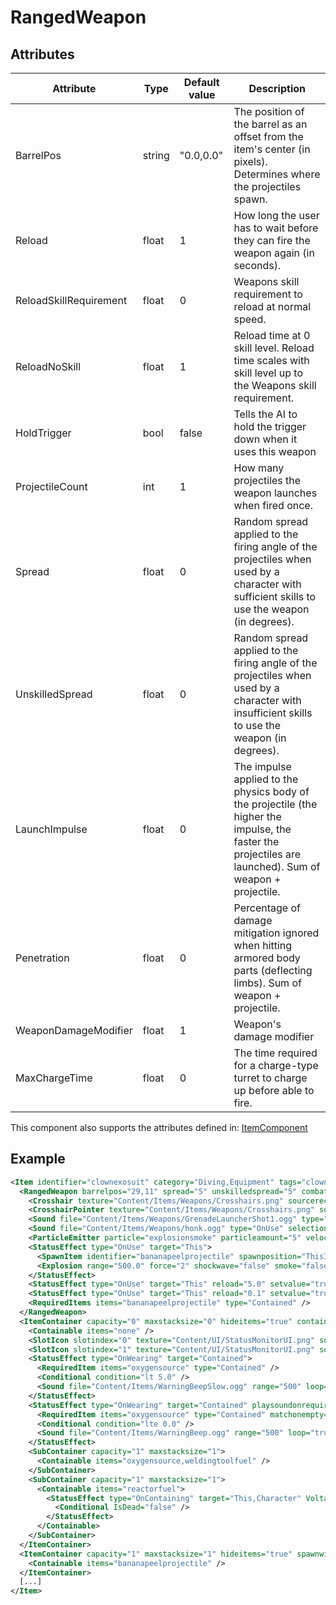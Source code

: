 # RangedWeapon


## Attributes

| Attribute              | Type   | Default value | Description                                                                                                                                              |
|------------------------|--------|---------------|----------------------------------------------------------------------------------------------------------------------------------------------------------|
| BarrelPos              | string | "0.0,0.0"     | The position of the barrel as an offset from the item's center (in pixels). Determines where the projectiles spawn.                                      |
| Reload                 | float  | 1             | How long the user has to wait before they can fire the weapon again (in seconds).                                                                        |
| ReloadSkillRequirement | float  | 0             | Weapons skill requirement to reload at normal speed.                                                                                                     |
| ReloadNoSkill          | float  | 1             | Reload time at 0 skill level. Reload time scales with skill level up to the Weapons skill requirement.                                                   |
| HoldTrigger            | bool   | false         | Tells the AI to hold the trigger down when it uses this weapon                                                                                           |
| ProjectileCount        | int    | 1             | How many projectiles the weapon launches when fired once.                                                                                                |
| Spread                 | float  | 0             | Random spread applied to the firing angle of the projectiles when used by a character with sufficient skills to use the weapon (in degrees).             |
| UnskilledSpread        | float  | 0             | Random spread applied to the firing angle of the projectiles when used by a character with insufficient skills to use the weapon (in degrees).           |
| LaunchImpulse          | float  | 0             | The impulse applied to the physics body of the projectile (the higher the impulse, the faster the projectiles are launched). Sum of weapon + projectile. |
| Penetration            | float  | 0             | Percentage of damage mitigation ignored when hitting armored body parts (deflecting limbs). Sum of weapon + projectile.                                  |
| WeaponDamageModifier   | float  | 1             | Weapon's damage modifier                                                                                                                                 |
| MaxChargeTime          | float  | 0             | The time required for a charge-type turret to charge up before able to fire.                                                                             |

This component also supports the attributes defined in: [ItemComponent](ItemComponent.md)


## Example
```xml
<Item identifier="clownexosuit" category="Diving,Equipment" tags="clowngear,deepdiving,deepdivinglarge,clowns" scale="0.5" fireproof="true" isshootable="true" allowdroppingonswapwith="diving" impactsoundtag="impact_metal_heavy">
  <RangedWeapon barrelpos="29,11" spread="5" unskilledspread="5" combatPriority="70" drawhudwhenequipped="true" crosshairscale="0.2" reload="0.1" suitableprojectiles="bananapeelprojectile">
    <Crosshair texture="Content/Items/Weapons/Crosshairs.png" sourcerect="0,256,256,256" />
    <CrosshairPointer texture="Content/Items/Weapons/Crosshairs.png" sourcerect="256,256,256,256" />
    <Sound file="Content/Items/Weapons/GrenadeLauncherShot1.ogg" type="OnUse" selectionmode="All" />
    <Sound file="Content/Items/Weapons/honk.ogg" type="OnUse" selectionmode="All" />
    <ParticleEmitter particle="explosionsmoke" particleamount="5" velocitymin="0" velocitymax="0" />
    <StatusEffect type="OnUse" target="This">
      <SpawnItem identifier="bananapeelprojectile" spawnposition="ThisInventory" count="1" />
      <Explosion range="500.0" force="2" shockwave="false" smoke="false" flames="false" flash="true" sparks="false" underwaterbubble="false" applyfireeffects="false" camerashake="6.0" />
    </StatusEffect>
    <StatusEffect type="OnUse" target="This" reload="5.0" setvalue="true" delay="0.5" />
    <StatusEffect type="OnUse" target="This" reload="0.1" setvalue="true" delay="5.0" />
    <RequiredItems items="bananapeelprojectile" type="Contained" />
  </RangedWeapon>
  <ItemContainer capacity="0" maxstacksize="0" hideitems="true" containedstateindicatorstyle="tank" containedstateindicatorslot="0">
    <Containable items="none" />
    <SlotIcon slotindex="0" texture="Content/UI/StatusMonitorUI.png" sourcerect="64,448,64,64" origin="0.5,0.5" />
    <SlotIcon slotindex="1" texture="Content/UI/StatusMonitorUI.png" sourcerect="192,448,64,64" origin="0.5,0.5" />
    <StatusEffect type="OnWearing" target="Contained">
      <RequiredItem items="oxygensource" type="Contained" />
      <Conditional condition="lt 5.0" />
      <Sound file="Content/Items/WarningBeepSlow.ogg" range="500" loop="true" />
    </StatusEffect>
    <StatusEffect type="OnWearing" target="Contained" playsoundonrequireditemfailure="true">
      <RequiredItem items="oxygensource" type="Contained" matchonempty="true" />
      <Conditional condition="lte 0.0" />
      <Sound file="Content/Items/WarningBeep.ogg" range="500" loop="true" />
    </StatusEffect>
    <SubContainer capacity="1" maxstacksize="1">
      <Containable items="oxygensource,weldingtoolfuel" />
    </SubContainer>
    <SubContainer capacity="1" maxstacksize="1">
      <Containable items="reactorfuel">
        <StatusEffect type="OnContaining" target="This,Character" Voltage="1.0" setvalue="true">
          <Conditional IsDead="false" />
        </StatusEffect>
      </Containable>
    </SubContainer>
  </ItemContainer>
  <ItemContainer capacity="1" maxstacksize="1" hideitems="true" spawnwithid="bananapeelprojectile">
    <Containable items="bananapeelprojectile" />
  </ItemContainer>
  [...]
</Item>
```

